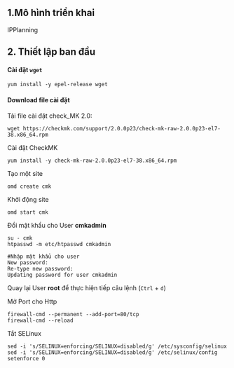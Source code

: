 ## 1.Mô hình triển khai



IPPlanning




## 2. Thiết lập ban đầu

#### Cài đặt ``wget``

`yum install -y epel-release wget`

#### Download file cài đặt

Tải file cài đặt check_MK 2.0:

`wget https://checkmk.com/support/2.0.0p23/check-mk-raw-2.0.0p23-el7-38.x86_64.rpm`

Cài đặt CheckMK

`yum install -y check-mk-raw-2.0.0p23-el7-38.x86_64.rpm`

Tạo một site 

`omd create cmk`

Khởi động site

`omd start cmk`

Đổi mật khẩu cho User **cmkadmin**

```
su - cmk
htpasswd -m etc/htpasswd cmkadmin

#Nhập mật khẩu cho user
New password:
Re-type new password:
Updating password for user cmkadmin

```

Quay lại User **root** để thực hiện tiếp câu lệnh (`Ctrl` + `d`)

Mở Port cho Http

```
firewall-cmd --permanent --add-port=80/tcp
firewall-cmd --reload
```

Tắt SELinux

```
sed -i 's/SELINUX=enforcing/SELINUX=disabled/g' /etc/sysconfig/selinux
sed -i 's/SELINUX=enforcing/SELINUX=disabled/g' /etc/selinux/config
setenforce 0
```